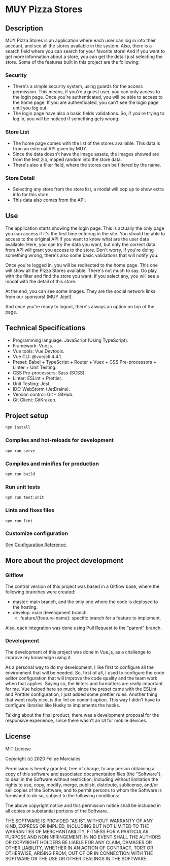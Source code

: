 # MUY Pizza Stores

## Description

MUY Pizza Stores is an application where each user can log in into their account, and see all the stores available in the system. Also, there is a search field where you can search for your favorite store! And if you want to get more information about a store, you can get the detail just selecting the store. Some of the features built in this project are the following:

### Security

+ There's a simple security system, using guards for the access permission. This means, if you're a guest user, you can only access to the login page. Once you're authenticated, you will be able to access to the home page. If you are authenticated, you can't see the login page until you log out.
+ The login page have also a basic fields validations. So, if you're trying to log in, you will be noticed if something gets wrong.

### Store List

+ The home page comes with the list of the stores available. This data is from an external API given by MUY.
+ Since the data doesn't have the image assets, the images showed are from the test zip, maped random into the store data.
+ There's also a filter field, where the stores can be filtered by the name.

### Store Detail

+ Selecting any store from the store list, a modal will pop up to show extra info for this store.
+ This data also comes from the API.

## Use

The application starts showing the login page. This is actually the only page you can access if it's the first time entering in the site. You should be able to access to the original API if you want to know what are the user data available. Here, you can try the data you want, but only the correct data from API will grant you access to the store. Don't worry, if you're doing something wrong, there's also some basic validations that will notify you.

Once you're logged in, you will be redirected to the home page. This one will show all the Pizza Stores available. There's not much to say. Go play with the filter and find the store you want. If you select any, you will see a modal with the detail of this store. 

At the end, you can see some images. They are the social network links from our sponsors! (MUY Jeje!).

And once you're ready to logout, there's always an option on top of the page.

## Technical Specifications

+ Programming language: JavaScript (Using TypeScript).
+ Framework: Vue.js.
+ Vue tools: Vue Devtools.
+ Vue CLI: @vue/cli 4.4.1.
+ Preset: Babel + TypeScript + Router + Vuex + CSS Pre-processors + Linter + Unit Testing.
+ CSS Pre-processors: Sass (SCSS).
+ Linter: ESLint + Prettier.
+ Unit Testing: Jest.
+ IDE: WebStorm (JetBrains).
+ Version control: Git – GitHub.
+ Git Client: GitKraken.

## Project setup

```
npm install
```

### Compiles and hot-reloads for development

```
npm run serve
```

### Compiles and minifies for production

```
npm run build
```

### Run unit tests

```
npm run test:unit
```

### Lints and fixes files

```
npm run lint
```

### Customize configuration

See [Configuration Reference](https://cli.vuejs.org/config/).

## More about the project development

### Gitflow

The control version of this project was based in a Gitflow base, where the following branches were created:

+ master: main branch, and the only one where the code is deployed to the hosting.
+ develop: main development branch.
  + feature/{feature-name}: specific branch for a feature to implement.

Also, each integration was done using Pull Request to the "parent" branch.

### Development

The development of this project was done in Vue.js, as a challenge to improve my knowledge using it. 

As a personal way to do my development, I like first to configure all the environment that will be needed. So, first of all, I used to configure the code editor configuration that will improve the code quality and the team work when that applies. Saying so, the linters and formatters are really important for me. Vue helped here so much, since the preset came with the ESLint and Prettier configuration, I just added some prettier rules. Another thing that went really nice, is the lint on commit option. This way I didn't have to configure libraries like Husky to implements the hooks.

Talking about the final product, there was a development proposal for the responsive experience, since there wasn't an UI for mobile devices. 

## License

MIT License

Copyright (c) 2020 Felipe Marciales

Permission is hereby granted, free of charge, to any person obtaining a copy of this software and associated documentation files (the "Software"), to deal in the Software without restriction, including without limitation the rights to use, copy, modify, merge, publish, distribute, sublicense, and/or sell copies of the Software, and to permit persons to whom the Software is furnished to do so, subject to the following conditions:

The above copyright notice and this permission notice shall be included in all copies or substantial portions of the Software.

THE SOFTWARE IS PROVIDED "AS IS", WITHOUT WARRANTY OF ANY KIND, EXPRESS OR IMPLIED, INCLUDING BUT NOT LIMITED TO THE WARRANTIES OF MERCHANTABILITY, FITNESS FOR A PARTICULAR PURPOSE AND NONINFRINGEMENT. IN NO EVENT SHALL THE AUTHORS OR COPYRIGHT HOLDERS BE LIABLE FOR ANY CLAIM, DAMAGES OR OTHER LIABILITY, WHETHER IN AN ACTION OF CONTRACT, TORT OR OTHERWISE, ARISING FROM, OUT OF OR IN CONNECTION WITH THE SOFTWARE OR THE USE OR OTHER DEALINGS IN THE SOFTWARE.
